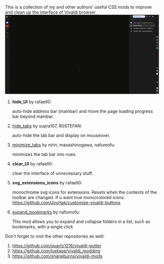 This is a collection of my and other authors' useful CSS mods to improve and clean up the interface of Vivaldi browser. 
![1](DEMO.gif)

1. **hide_UI** by rafaell0: 

   auto-hide address bar (mainbar) and move the page loading progress bar beyond mainbar. 

2. [hide_tabs](https://forum.vivaldi.net/topic/46458/automate-floating-vertical-tabbar-for-mouse-keyboard/148?_=1735482155591) by supra107, R0STEFAN: 

   auto-hide the tab bar and display on mouseover.

2. [minimize_tabs](https://forum.vivaldi.net/topic/82900/vertical-tabs-collapsed-expand-on-hover/132?_=1735482155600) by nirin, masashinogawa, nafumofu:

   minimizes the tab bar into rows.

3. **clear_UI** by rafaell0: 

   сlear the interface of unnecessary stuff.

4. **svg_extensions_icons** by rafaell0: 

   monochrome svg icons for extensions. Resets when the contents of the toolbar are changed. If u want true mono/colored icons: https://github.com/JoyHak/customize-vivaldi-buttons

5. [expand_bookmarks](https://forum.vivaldi.net/topic/96123/expand-folders-with-a-single-click-css-only?_=1735482587809) by nafumofu:

   This mod allows you to expand and collapse folders in a list, such as bookmarks, with a single click

Don't forget to visit the other repositories as well:
1. https://github.com/quartz1216/vivaldi-gutter
2. https://github.com/luetage/vivaldi_modding
3. https://github.com/shaneburns/vivaldi-mods

